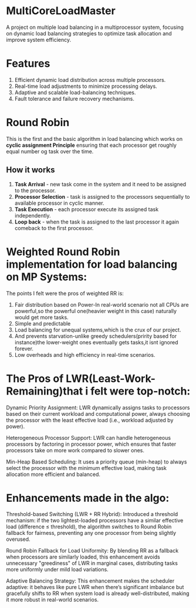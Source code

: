 
# MultiCoreLoadMaster
A project on multiple load balancing in a multiprocessor system, focusing on dynamic load balancing strategies to optimize task allocation and improve system efficiency.
# Features
1. Efficient dynamic load distribution across multiple processors.
2. Real-time load adjustments to minimize processing delays.
3. Adaptive and scalable load-balancing techniques.
4. Fault tolerance and failure recovery mechanisms.   
# Round Robin
This is the first and the basic algorithm in load balancing which works on **cyclic assignment Principle** ensuring that each processor get roughly equal number og task over the time.
## How it works
1. **Task Arrival** - new task come in the system and it need to be assigned to the processor.
2. **Processor Selection** - task is assigned to the processors sequentially to available processor in cyclic manner.
3. **Task Execution** - each processor execute its assigned task independently.
4. **Loop back** - when the task is assigned to the last processor it again comeback to the first processor.


# Weighted Round Robin implementation for load balancing on MP Systems:
The points I felt were the pros of weighted RR is:
1. Fair distribution based on Power-In real-world scenario not all CPUs are powerful,so the powerful one(heavier weight in this case) naturally would get more tasks.
2. Simple and predictable
3. Load balancing for unequal systems,which is the crux of our project.
4. And prevents starvation-unlike greedy schedulers(pririty based for instance)the lower-weight ones eventually gets tasks,it isnt ignored forever.
5. Low overheads and high efficiency in real-time scenarios.

# The Pros of LWR(Least-Work-Remaining)that i felt were top-notch:
Dynamic Priority Assignment:
LWR dynamically assigns tasks to processors based on their current workload and computational power, 
always choosing the processor with the least effective load (i.e., workload adjusted by power).

Heterogeneous Processor Support:
LWR can handle heterogeneous processors by factoring in processor power, 
which ensures that faster processors take on more work compared to slower ones.

Min-Heap Based Scheduling:
It uses a priority queue (min-heap) to always select the processor with the minimum effective load,
making task allocation more efficient and balanced.

# Enhancements made in the algo:
Threshold-based Switching (LWR + RR Hybrid):
Introduced a threshold mechanism: if the two lightest-loaded processors have a similar effective load (difference ≤ threshold), 
the algorithm switches to Round Robin fallback for fairness, preventing any one processor from being slightly overused.

Round Robin Fallback for Load Uniformity:
By blending RR as a fallback when processors are similarly loaded, this enhancement avoids unnecessary 
"greediness" of LWR in marginal cases, distributing tasks more uniformly under mild load variations.

Adaptive Balancing Strategy:
This enhancement makes the scheduler adaptive: it behaves like pure LWR when there’s 
significant imbalance but gracefully shifts to RR when system load is already well-distributed, making it more robust in real-world scenarios.